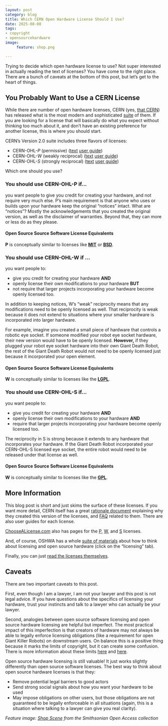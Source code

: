 ```yaml
---
layout: post
category: blog
title: Which CERN Open Hardware License Should I Use?
date: 2025-08-08
tags:
- copyright
- opensourcehardware
image:
     feature: shop.png

---
```



Trying to decide which open hardware license to use? Not super interested in actually reading the text of licenses?  You have come to the right place.  There are a bunch of caveats at the bottom of this post, but let’s get to the heart of things.

## You Probably Want to Use a CERN License

While there are number of open hardware licenses, CERN (yes, [that CERN](https://home.cern/)) has released what is the most modern and sophisticated [suite](https://gitlab.com/ohwr/project/cernohl/-/wikis/Documents/CERN-OHL-version-2) of them. If you are looking for a license that will basically do what you expect without thinking too much about it, and don’t have an existing preference for another license, this is where you should start. 

CERN’s Version 2.0 suite includes three flavors of licenses:

- CERN-OHL-*P* (permissive) ([text](https://ohwr.org/cern_ohl_p_v2.pdf) [user guide](https://gitlab.com/ohwr/project/cernohl/-/wikis/uploads/8a6b5d01f71c207c49493e4d114d61e6/cern_ohl_p_v2_howto.pdf))
- CERN-OHL-*W* (weakly reciprocal) ([text](https://ohwr.org/cern_ohl_w_v2.pdf) [user guide](https://gitlab.com/ohwr/project/cernohl/-/wikis/uploads/c2e5e9d297949b5c2d324a6cbf6adda0/cern_ohl_w_v2_howto.pdf))
- CERN-OHL-*S* (strongly reciprocal) ([text](https://ohwr.org/cern_ohl_s_v2.pdf) [user guide](https://gitlab.com/ohwr/project/cernohl/-/wikis/uploads/cf37727497ca2b5295a7ab83a40fcf5a/cern_ohl_s_v2_user_guide.pdf))

Which one should you use?

### You should use **CERN-OHL-P** if…

you want people to give you credit for creating your hardware, and not require very much else.  P’s main requirement is that anyone who uses or builds upon your hardware keep the original “notices” intact.  What are “notices”?  Mostly the acknowledgements that you created the original version, as well as the disclaimer of warranties. Beyond that, they can more or less do as they please. 

#### Open Source Source Software License Equivalents

**P** is conceptually similar to licenses like **[MIT](https://choosealicense.com/licenses/mit/)** or **[BSD](https://choosealicense.com/licenses/bsd-2-clause/)**.

### You should use **CERN-OHL-W** if …

you want people to: 
- give you credit for creating your hardware **AND** 
- openly license their own modifications to your hardware **BUT** 
- not require that larger projects incorporating your hardware become openly licensed too.

In addition to keeping notices, W’s “weak” reciprocity means that any modifications need to be openly licensed as well.  That reciprocity is weak because it does not extend to situations where your smaller hardware is incorporated into larger hardware.  

For example, imagine you created a small piece of hardware that controls a robotic eye socket.  If someone modified your robot eye socket hardware, their new version would have to be openly licensed.  **However,** if they plugged your robot eye socket hardware into their own Giant Death Robot, the rest of the Giant Death Robot would not need to be openly licensed just because it incorporated your open element. 

#### Open Source Source Software License Equivalents

**W** is conceptually similar to licenses like the **[LGPL](https://choosealicense.com/licenses/lgpl-3.0/)**.

### You should use **CERN-OHL-S** if…

you want people to: 
- give you credit for creating your hardware **AND** 
- openly license their own modifications to your hardware **AND** 
- require that larger projects incorporating your hardware become openly licensed too.

The reciprocity in S is strong because it extends to any hardware that incorporates your hardware.  If the Giant Death Robot incorporated your CERN-OHL-S licensed eye socket, the entire robot would need to be released under that license as well. 

#### Open Source Source Software License Equivalents

**W** is conceptually similar to licenses like the **[GPL](https://choosealicense.com/licenses/gpl-3.0/)**.


##  More Information

This blog post is short and just skims the surface of these licenses.  If you want more detail, CERN itself has a great [rationale document](https://gitlab.com/ohwr/project/cernohl/-/wikis/uploads/0be6f561d2b4a686c5765c74be32daf9/CERN_OHL_rationale.pdf) explaining why they created this version of the licenses, and [FAQ](https://gitlab.com/ohwr/project/cernohl/-/wikis/faq) related to them.  There are also user guides for each license.

[ChooseALicense.com](https://choosealicense.com/) also has pages for the [P](https://choosealicense.com/licenses/cern-ohl-p-2.0/), [W](https://choosealicense.com/licenses/cern-ohl-w-2.0/), and [S](https://choosealicense.com/licenses/cern-ohl-s-2.0/) licenses.

And, of course, OSHWA has a whole [suite of materials](https://certification.oshwa.org/process/hardware.html) about how to think about licensing and open source hardware (click on the “licensing” tab).

Finally, you can just [read the licenses themselves](https://gitlab.com/ohwr/project/cernohl/-/wikis/Documents/CERN-OHL-version-2).

## Caveats

There are two important caveats to this post. 

First, even though I am a lawyer, I am not your lawyer and this post is not legal advice.  If you have questions about the specifics of licensing your hardware, trust your instincts and talk to a lawyer who can actually be your lawyer.

Second, analogies between open source software licensing and open source hardware licensing are helpful but imperfect.  The most practical impact of this imperfection is that creators of hardware may not always be able to legally enforce licensing obligations (like a requirement for open Giant Killer Robots) on downstream users.  On balance this is a positive thing because it marks the limits of copyright, but it can create some confusion.  There is more information about these limits [here](https://michaelweinberg.org/post/145301850875/the-missing-half-of-open-source-hardware-licenses) and [here](https://michaelweinberg.org/post/156095370255/is-it-better-to-over-license). 

Open source hardware licensing is still valuable!  It just works slightly differently than open source software licenses. The best way to think about open source hardware licenses is that they:
- Remove potential legal barriers to good actors
- Send strong social signals about how you want your hardware to be used
- May impose obligations on other users, but those obligations are not guaranteed to be legally enforceable in all situations (again, this is a situation where talking to a lawyer can give you real clarity).



_Feature image: [Shop Scene](https://www.si.edu/object/shop-scene:chndm_1921-6-201-109) from the Smithsonian Open Access collection_